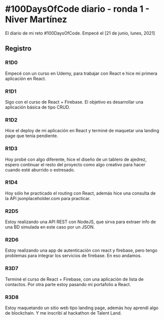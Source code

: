 # #100DaysOfCode diario - ronda 1 - Niver Martínez

El diario de mi reto #100DaysOfCode. Empecé el [21 de junio, lunes, 2021]

## Registro

### R1D0

Empecé con un curso en Udemy, para trabajar con React e hice mi primera aplicación en React.

### R1D1

Sigo con el curso de React + Firebase. El objetivo es desarrollar una aplicación básica de tipo CRUD.

### R1D2

Hice el deploy de mi aplicación en React y terminé de maquetar una landing page que tenía pendiente.

### R1D3

Hoy probé con algo diferente, hice el diseño de un tablero de ajedrez, espero continuar el resto del
proyecto como algo creativo para hacer cuando esté aburrido o estresado.

### R1D4

Hoy sólo he practicado el routing con React, además hice una consulta de la APi jsonplaceholder.com para practicar.

### R2D5

Estoy realizando una API REST con NodeJS, que sirva para extraer info de una BD simulada en este caso por un JSON.

### R2D6

Estoy realizando una app de autenticación con react y firebase, pero tengo problemas para integrar los servicios de firebase. En eso andamos.

### R3D7

Terminé el curso de React + Firebase, con una aplicación de lista de contactos. Por otra parte estoy pasando mi portafolio a React.

### R3D8
Estoy maquetando un sitio web tipo landing page, además hoy aprendí algo de blockchain. Y me inscribí al hackathon de Talent Land.
